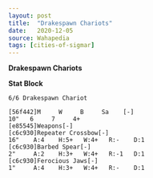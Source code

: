 ```yaml
---
layout: post
title:  "Drakespawn Chariots"
date:   2020-12-05
source: Wahapedia
tags: [cities-of-sigmar]
---
```


**Drakespawn Chariots**

**Stat Block**
```
6/6 Drakespawn Chariot
```

```
[56f442]M     W     B     Sa    [-]
10"   6     7     4+    
[e85545]Weapons[-]
[c6c930]Repeater Crossbow[-]
16"    A:4    H:5+   W:4+   R:-    D:1   
[c6c930]Barbed Spear[-]
2"     A:2    H:3+   W:4+   R:-1   D:1   
[c6c930]Ferocious Jaws[-]
1"     A:4    H:3+   W:4+   R:-    D:1   
```


